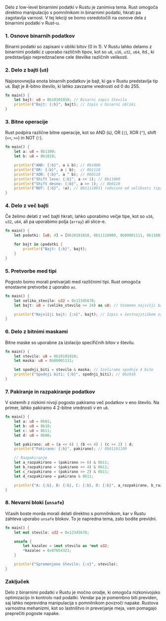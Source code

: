 Delo z low-level binarnimi podatki v Rustu je zanimiva tema. Rust omogoča direktno manipulacijo s pomnilnikom in binarnimi podatki, hkrati pa zagotavlja varnost. V tej lekciji se bomo osredotočili na osnove dela z binarnimi podatki v Rust-u.

### 1. Osnove binarnih podatkov

Binarni podatki so zapisani v obliki bitov (0 in 1). V Rustu lahko delamo z binarnimi podatki z uporabo različnih tipov, kot so `u8`, `u16`, `u32`, `u64`, itd., ki predstavljajo nepredznačene cele številke različnih velikosti.

### 2. Delo z bajti (`u8`)

Najosnovnejša enota binarnih podatkov je bajt, ki ga v Rustu predstavlja tip `u8`. Bajt je 8-bitno število, ki lahko zavzame vrednosti od 0 do 255.

```rust
fn main() {
    let bajt: u8 = 0b10101010; // Binarni zapis števila
    println!("Bajt: {:b}", bajt); // Izpis v binarni obliki
}
```

### 3. Bitne operacije

Rust podpira različne bitne operacije, kot so AND (`&`), OR (`|`), XOR (`^`), shift (`<<`, `>>`) in NOT (`!`).

```rust
fn main() {
    let a: u8 = 0b1100;
    let b: u8 = 0b1010;

    println!("AND: {:b}", a & b); // 0b1000
    println!("OR: {:b}", a | b);  // 0b1110
    println!("XOR: {:b}", a ^ b); // 0b0110
    println!("Shift levo: {:b}", a << 1); // 0b11000
    println!("Shift desno: {:b}", a >> 1); // 0b0110
    println!("NOT: {:b}", !a); // 0b11110011 (odvisno od velikosti tipa)
}
```

### 4. Delo z več bajti

Če želimo delati z več bajti hkrati, lahko uporabimo večje tipe, kot so `u16`, `u32`, `u64`, ali pa uporabimo polja (`array`) ali slice-e.

```rust
fn main() {
    let podatki: [u8; 4] = [0b10101010, 0b11110000, 0b00001111, 0b11001100];

    for bajt in &podatki {
        println!("Bajt: {:b}", bajt);
    }
}
```

### 5. Pretvorbe med tipi

Pogosto bomo morali pretvarjati med različnimi tipi. Rust omogoča enostavne pretvorbe z uporabo `as`.

```rust
fn main() {
    let veliko_stevilo: u32 = 0x12345678;
    let bajt: u8 = (veliko_stevilo >> 24) as u8; // Vzamemo najvišji bajt

    println!("Najvišji bajt: {:x}", bajt); // Izpis v šestnajstiškem zapisu
}
```

### 6. Delo z bitnimi maskami

Bitne maske so uporabne za izolacijo specifičnih bitov v številu.

```rust
fn main() {
    let stevilo: u8 = 0b10101010;
    let maska: u8 = 0b00001111;

    let spodnji_biti = stevilo & maska; // Izoliramo spodnje 4 bite
    println!("Spodnji biti: {:b}", spodnji_biti); // 0b1010
}
```

### 7. Pakiranje in razpakiranje podatkov

V sistemih z nizkimi nivoji pogosto pakiramo več podatkov v eno število. Na primer, lahko pakiramo 4 2-bitne vrednosti v en `u8`.

```rust
fn main() {
    let a: u8 = 0b01;
    let b: u8 = 0b10;
    let c: u8 = 0b11;
    let d: u8 = 0b00;

    let pakirano: u8 = (a << 6) | (b << 4) | (c << 2) | d;
    println!("Pakirano: {:b}", pakirano); // 0b01101100

    // Razpakiranje
    let a_razpakirano = (pakirano >> 6) & 0b11;
    let b_razpakirano = (pakirano >> 4) & 0b11;
    let c_razpakirano = (pakirano >> 2) & 0b11;
    let d_razpakirano = pakirano & 0b11;

    println!("A: {:b}, B: {:b}, C: {:b}, D: {:b}", a_razpakirano, b_razpakirano, c_razpakirano, d_razpakirano);
}
```

### 8. Nevarni bloki (`unsafe`)

Včasih boste morda morali delati direktno s pomnilnikom, kar v Rustu zahteva uporabo `unsafe` blokov. To je napredna tema, zato bodite previdni.

```rust
fn main() {
    let mut stevilo: u32 = 0x12345678;

    unsafe {
        let kazalec = &mut stevilo as *mut u32;
        *kazalec = 0x87654321;
    }

    println!("Spremenjeno število: {:x}", stevilo);
}
```

### Zaključek

Delo z binarnimi podatki v Rustu je močno orodje, ki omogoča nizkonivojsko optimizacijo in kontrolo nad podatki. Vendar pa je pomembno biti previden, saj lahko neprevidna manipulacija s pomnilnikom povzroči napake. Rustova varnostna mehanizmi, kot so lastništvo in preverjanje meja, vam pomagajo preprečiti pogoste napake.

